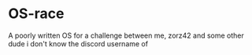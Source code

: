 # OS-race
A poorly written OS for a challenge between me, zorz42 and some other dude i don't know the discord username of
